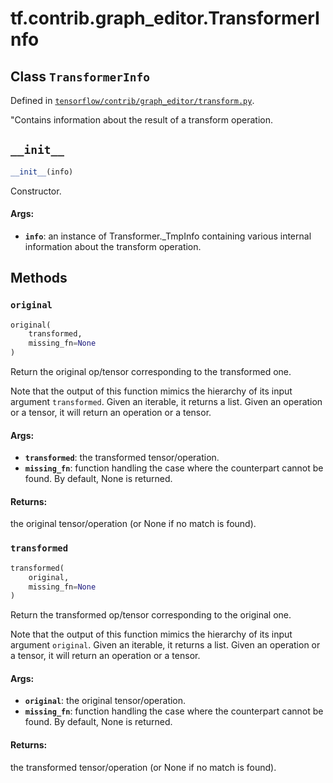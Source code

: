 <div itemscope itemtype="http://developers.google.com/ReferenceObject">
<meta itemprop="name" content="tf.contrib.graph_editor.TransformerInfo" />
<meta itemprop="path" content="Stable" />
<meta itemprop="property" content="__init__"/>
<meta itemprop="property" content="original"/>
<meta itemprop="property" content="transformed"/>
</div>

# tf.contrib.graph_editor.TransformerInfo

## Class `TransformerInfo`





Defined in [`tensorflow/contrib/graph_editor/transform.py`](https://www.tensorflow.org/code/tensorflow/contrib/graph_editor/transform.py).

"Contains information about the result of a transform operation.

<h2 id="__init__"><code>__init__</code></h2>

``` python
__init__(info)
```

Constructor.

#### Args:

* <b>`info`</b>: an instance of Transformer._TmpInfo containing various internal
    information about the transform operation.



## Methods

<h3 id="original"><code>original</code></h3>

``` python
original(
    transformed,
    missing_fn=None
)
```

Return the original op/tensor corresponding to the transformed one.

Note that the output of this function mimics the hierarchy
of its input argument `transformed`.
Given an iterable, it returns a list. Given an operation or a tensor,
it will return an operation or a tensor.

#### Args:

* <b>`transformed`</b>: the transformed tensor/operation.
* <b>`missing_fn`</b>: function handling the case where the counterpart
    cannot be found. By default, None is returned.

#### Returns:

the original tensor/operation (or None if no match is found).

<h3 id="transformed"><code>transformed</code></h3>

``` python
transformed(
    original,
    missing_fn=None
)
```

Return the transformed op/tensor corresponding to the original one.

Note that the output of this function mimics the hierarchy
of its input argument `original`.
Given an iterable, it returns a list. Given an operation or a tensor,
it will return an operation or a tensor.

#### Args:

* <b>`original`</b>: the original tensor/operation.
* <b>`missing_fn`</b>: function handling the case where the counterpart
    cannot be found. By default, None is returned.

#### Returns:

the transformed tensor/operation (or None if no match is found).



